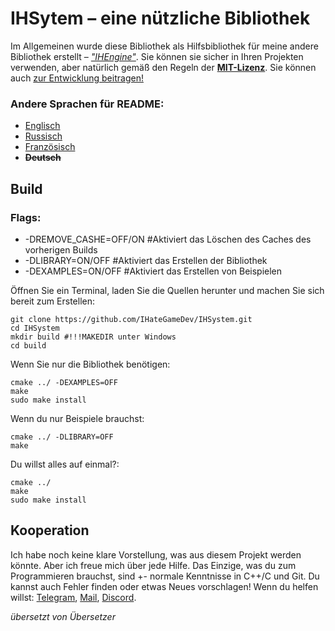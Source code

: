 # IHSytem – eine nützliche Bibliothek
Im Allgemeinen wurde diese Bibliothek als Hilfsbibliothek für meine andere Bibliothek erstellt –
[*"IHEngine"*](https://github.com/IHateGameDev/IHEngine). Sie können sie sicher in Ihren Projekten verwenden, aber natürlich gemäß den Regeln der [**MIT-Lizenz**](../Lizenz).
Sie können auch [zur Entwicklung beitragen!](#Zusammenarbeit)
### Andere Sprachen für README:
- [Englisch](../README.md)
- [Russisch](RMRussian.md)
- [Französisch](RMFranch.md)
- ~~**Deutsch**~~

## Build
### Flags:
- -DREMOVE_CASHE=OFF/ON #Aktiviert das Löschen des Caches des vorherigen Builds
- -DLIBRARY=ON/OFF #Aktiviert das Erstellen der Bibliothek
- -DEXAMPLES=ON/OFF #Aktiviert das Erstellen von Beispielen

Öffnen Sie ein Terminal, laden Sie die Quellen herunter und machen Sie sich bereit zum Erstellen:
```
git clone https://github.com/IHateGameDev/IHSystem.git
cd IHSystem
mkdir build #!!!MAKEDIR unter Windows
cd build
```

Wenn Sie nur die Bibliothek benötigen:
```
cmake ../ -DEXAMPLES=OFF
make
sudo make install
```

Wenn du nur Beispiele brauchst:
```
cmake ../ -DLIBRARY=OFF
make
```

Du willst alles auf einmal?:
```
cmake ../
make
sudo make install
```

## Kooperation
<a name="cooperation"></a>
Ich habe noch keine klare Vorstellung, was aus diesem Projekt werden könnte.
Aber ich freue mich über jede Hilfe. Das Einzige, was du zum Programmieren brauchst, sind +- normale Kenntnisse in C++/C und Git.
Du kannst auch Fehler finden oder etwas Neues vorschlagen!
Wenn du helfen willst: [Telegram](https://t.me/IHateGameDev/), [Mail](izaachategamedev@gmail.com), [Discord](https://discordapp.com/users/1258273988908552293/).

*übersetzt von Übersetzer*
